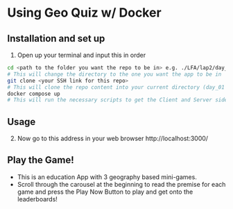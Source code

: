 # Using Geo Quiz w/ Docker

## Installation and set up
1. Open up your terminal and input this in order
```sh
cd <path to the folder you want the repo to be in> e.g. ./LFA/lap2/day_01/
# This will change the directory to the one you want the app to be in
git clone <your SSH link for this repo>
# This will clone the repo content into your current directory (day_01 in the example.)
docker compose up
# This will run the necessary scripts to get the Client and Server side up and running
```

## Usage
2. Now go to this address in your web browser http://localhost:3000/

## Play the Game!
- This is an education App with 3 geography based mini-games. 
- Scroll through the carousel at the beginning to read the premise for each game and press the Play Now Button to play and get onto the leaderboards!
